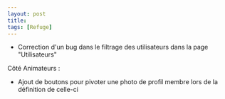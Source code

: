 ```yaml
---
layout: post
title:
tags: [Refuge]
---
```


- Correction d'un bug dans le filtrage des utilisateurs dans la page "Utilisateurs"

Côté Animateurs :

- Ajout de boutons pour pivoter une photo de profil membre lors de la définition de celle-ci
